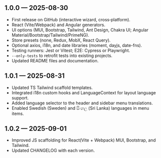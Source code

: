 ## 1.0.0 — 2025-08-30
- First release on GitHub (interactive wizard, cross‑platform).
- React (Vite/Webpack) and Angular generators.
- UI options (MUI, Bootstrap, Tailwind, Ant Design, Chakra UI; Angular Material/Bootstrap/Tailwind/PrimeNG).
- Store presets (none, Redux, MobX, React Query).
- Optional axios, i18n, and date libraries (moment, dayjs, date-fns).
- Testing runners: Jest or Vitest; E2E: Cypress or Playwright.
- `--only-tests` to retrofit tests into existing projects.
- Updated README files and documentation.

## 1.0.1 — 2025-08-31
- Updated TS Tailwind scaffold templates.
- Integrated i18n custom hooks and LanguageContext for layout language support.
- Added language selector to the header and sidebar menu translations.
- Enabled Swedish (Sweden) and සිංහල (Sri Lanka) languages in menu items.

## 1.0.2 — 2025-09-01
- Improved JS scaffolding for React(Vite + Webpack) MUI, Bootstrap, and Tailwind.
- Updated CHANGELOG with each version.